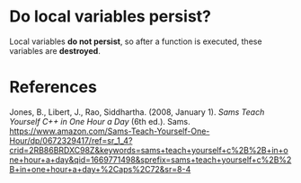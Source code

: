 # Do local variables persist? 

Local variables **do not persist**, so after a function is executed, these variables are **destroyed**. 





# References 
Jones, B., Libert, J., Rao, Siddhartha. (2008, January 1). *Sams Teach Yourself C++ in One Hour a Day* (6th ed.). Sams. <https://www.amazon.com/Sams-Teach-Yourself-One-Hour/dp/0672329417/ref=sr_1_4?crid=2RB86BRDXC98Z&keywords=sams+teach+yourself+c%2B%2B+in+one+hour+a+day&qid=1669771498&sprefix=sams+teach+yourself+c%2B%2B+in+one+hour+a+day+%2Caps%2C72&sr=8-4> 
